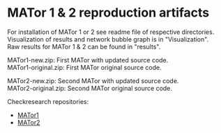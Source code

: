 # MATor 1 & 2 reproduction artifacts
For installation of MATor 1 or 2 see readme file of respective directories.  
Visualization of results and network bubble graph is in "Visualization".  
Raw results for MATor 1 & 2 can be found in "results".  

MATor1-new.zip: First MATor with updated source code.  
MATor1-original.zip: First MATor original source code.  

MATor2-new.zip: Second MATor with updated source code.  
MATor2-original.zip: Second MATor original source code.  

Checkresearch repositories:
* [MATor1](https://github.com/CheckResearch/confccsBackesKMM14_Experiment_01)
* [MATor2](https://github.com/CheckResearch/journalspopetsBackesMS16_Experiment_01)

